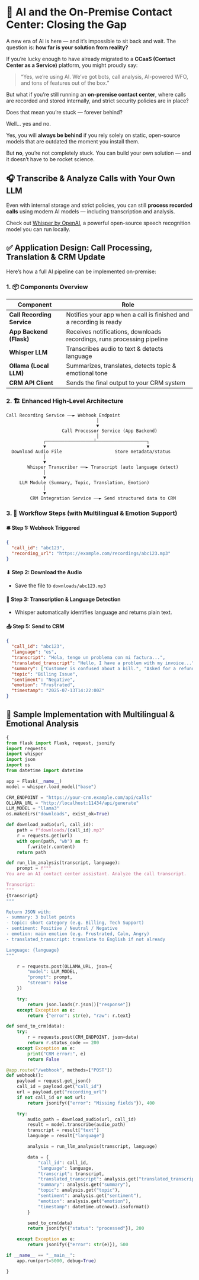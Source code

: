<!--

title: AI Contact Center
date: 2025-07-13
layout: post

-->

# 🤖 AI and the On-Premise Contact Center: Closing the Gap

A new era of AI is here — and it’s impossible to sit back and wait. The question is: **how far is your solution from reality?**

If you’re lucky enough to have already migrated to a **CCaaS (Contact Center as a Service)** platform, you might proudly say:

> “Yes, we’re using AI. We’ve got bots, call analysis, AI-powered WFO, and tons of features out of the box.”

But what if you’re still running an **on-premise contact center**, where calls are recorded and stored internally, and strict security policies are in place?

Does that mean you’re stuck — forever behind?

Well… yes and no.

Yes, you will **always be behind** if you rely solely on static, open-source models that are outdated the moment you install them.

But **no**, you’re not completely stuck. You can build your own solution — and it doesn’t have to be rocket science.

## 🎧 Transcribe & Analyze Calls with Your Own LLM

Even with internal storage and strict policies, you can still **process recorded calls** using modern AI models — including transcription and analysis.

Check out [Whisper by OpenAI](https://github.com/openai/whisper), a powerful open-source speech recognition model you can run locally.

## ✅ Application Design: Call Processing, Translation & CRM Update

Here’s how a full AI pipeline can be implemented on-premise:

### 1. 📦 Components Overview

| Component | Role |
|----|----|
| **Call Recording Service** | Notifies your app when a call is finished and a recording is ready |
| **App Backend (Flask)** | Receives notifications, downloads recordings, runs processing pipeline |
| **Whisper LLM** | Transcribes audio to text & detects language |
| **Ollama (Local LLM)** | Summarizes, translates, detects topic & emotional tone |
| **CRM API Client** | Sends the final output to your CRM system |

### 2. 🏗 Enhanced High-Level Architecture

```
Call Recording Service ──► Webhook Endpoint
                                  │
                                  ▼
                     Call Processor Service (App Backend)
                                  │
              ┌──────────────────┴───────────────────┐
              ▼                                      ▼
  Download Audio File                    Store metadata/status
              │
              ▼
        Whisper Transcriber ──► Transcript (auto language detect)
              │
              ▼
     LLM Module (Summary, Topic, Translation, Emotion)
              │
              ▼
         CRM Integration Service ──► Send structured data to CRM
```

### 3. 🔁 Workflow Steps (with Multilingual & Emotion Support)

#### 🛎 Step 1: Webhook Triggered

```json
{
  "call_id": "abc123",
  "recording_url": "https://example.com/recordings/abc123.mp3"
}
```

#### ⬇ Step 2: Download the Audio

* Save the file to `downloads/abc123.mp3`

#### 🧠 Step 3: Transcription & Language Detection

* Whisper automatically identifies language and returns plain text.

#### 📤 Step 5: Send to CRM

```json
{
  "call_id": "abc123",
  "language": "es",
  "transcript": "Hola, tengo un problema con mi factura...",
  "translated_transcript": "Hello, I have a problem with my invoice...",
  "summary": ["Customer is confused about a bill.", "Asked for a refund."],
  "topic": "Billing Issue",
  "sentiment": "Negative",
  "emotion": "Frustrated",
  "timestamp": "2025-07-13T14:22:00Z"
}
```


## 🧾 Sample Implementation with Multilingual & Emotional Analysis

```python
{
from flask import Flask, request, jsonify
import requests
import whisper
import json
import os
from datetime import datetime

app = Flask(__name__)
model = whisper.load_model("base")

CRM_ENDPOINT = "https://your-crm.example.com/api/calls"
OLLAMA_URL = "http://localhost:11434/api/generate"
LLM_MODEL = "llama3"
os.makedirs("downloads", exist_ok=True)

def download_audio(url, call_id):
    path = f"downloads/{call_id}.mp3"
    r = requests.get(url)
    with open(path, "wb") as f:
        f.write(r.content)
    return path

def run_llm_analysis(transcript, language):
    prompt = f"""
You are an AI contact center assistant. Analyze the call transcript.

Transcript:
"""
{transcript}
"""

Return JSON with:
- summary: 3 bullet points
- topic: short category (e.g. Billing, Tech Support)
- sentiment: Positive / Neutral / Negative
- emotion: main emotion (e.g. Frustrated, Calm, Angry)
- translated_transcript: translate to English if not already

Language: {language}
"""

    r = requests.post(OLLAMA_URL, json={
        "model": LLM_MODEL,
        "prompt": prompt,
        "stream": False
    })

    try:
        return json.loads(r.json()["response"])
    except Exception as e:
        return {"error": str(e), "raw": r.text}

def send_to_crm(data):
    try:
        r = requests.post(CRM_ENDPOINT, json=data)
        return r.status_code == 200
    except Exception as e:
        print("CRM error:", e)
        return False

@app.route("/webhook", methods=["POST"])
def webhook():
    payload = request.get_json()
    call_id = payload.get("call_id")
    url = payload.get("recording_url")
    if not call_id or not url:
        return jsonify({"error": "Missing fields"}), 400

    try:
        audio_path = download_audio(url, call_id)
        result = model.transcribe(audio_path)
        transcript = result["text"]
        language = result["language"]

        analysis = run_llm_analysis(transcript, language)

        data = {
            "call_id": call_id,
            "language": language,
            "transcript": transcript,
            "translated_transcript": analysis.get("translated_transcript"),
            "summary": analysis.get("summary"),
            "topic": analysis.get("topic"),
            "sentiment": analysis.get("sentiment"),
            "emotion": analysis.get("emotion"),
            "timestamp": datetime.utcnow().isoformat()
        }

        send_to_crm(data)
        return jsonify({"status": "processed"}), 200

    except Exception as e:
        return jsonify({"error": str(e)}), 500

if __name__ == "__main__":
    app.run(port=5000, debug=True)

}
```


